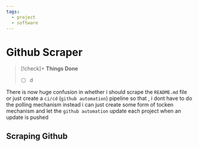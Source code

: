 ```yaml
---
tags:
  - project
  - software
---
```


# Github Scraper

> [!check]+ **Things Done**
> - [ ] d

There is now huge confusion in whether i should scrape the `README.md` file or just create a `ci/cd` (`github automation`) pipeline so that , i dont have to do the polling mechanism instead i can just create some form of tocken mechanism and let the `github automation` update each project when an update is pushed 

## Scraping Github 


